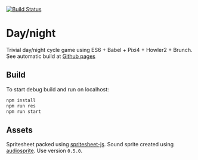 [![Build Status](https://travis-ci.org/iskolbin/daynightjs.svg?branch=master)](https://travis-ci.org/iskolbin/daynightjs)

# Day/night

Trivial day/night cycle game using ES6 + Babel + Pixi4 + Howler2 + Brunch.
See automatic build at [Github pages](https://iskolbin.github.io/daynightjs/)

## Build

To start debug build and run on localhost:
```sh
npm install
npm run res
npm run start
```

## Assets

Spritesheet packed using [spritesheet-js](https://www.npmjs.com/package/spritesheet-js).
Sound sprite created using [audiosprite](https://www.npmjs.com/package/audiosprite).
Use version `0.5.0`.
